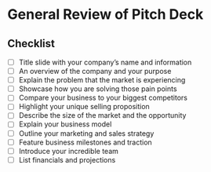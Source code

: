 # General Review of Pitch Deck



## Checklist
- [ ] Title slide with your company’s name and information
- [ ] An overview of the company and your purpose
- [ ] Explain the problem that the market is experiencing
- [ ] Showcase how you are solving those pain points
- [ ] Compare your business to your biggest competitors
- [ ] Highlight your unique selling proposition
- [ ] Describe the size of the market and the opportunity
- [ ] Explain your business model
- [ ] Outline your marketing and sales strategy
- [ ] Feature business milestones and traction
- [ ] Introduce your incredible team
- [ ] List financials and projections
